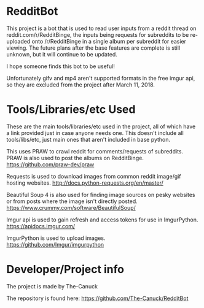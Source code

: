 # RedditBot

This project is a bot that is used to read user inputs from a reddit thread on reddit.com/r/RedditBinge,
the inputs being requests for subreddits to be re-uploaded onto /r/RedditBinge in a single album per subreddit
for easier viewing. The future plans after the base features are complete is still unknown, but it will continue 
to be updated.

I hope someone finds this bot to be useful!

Unfortunately gifv and mp4 aren't supported formats in the free imgur api, so they are excluded from the project after
March 11, 2018. 

# Tools/Libraries/etc Used

These are the main tools/libraries/etc used in the project, all of which have a link provided just in case anyone needs
one. This doesn't include all tools/libs/etc, just main ones that aren't included in base python.

This uses PRAW to crawl reddit for comments/requests of subreddits. PRAW is also used to post the albums on RedditBinge.
https://github.com/praw-dev/praw

Requests is used to download images from common reddit image/gif hosting websites.
http://docs.python-requests.org/en/master/

Beautiful Soup 4 is also used for finding image sources on pesky websites or from posts where the image isn't directly
posted. https://www.crummy.com/software/BeautifulSoup/

Imgur api is used to gain refresh and access tokens for use in ImgurPython. https://apidocs.imgur.com/

ImgurPython is used to upload images. https://github.com/Imgur/imgurpython

# Developer/Project info
The project is made by The-Canuck


The repository is found here: https://github.com/The-Canuck/RedditBot
